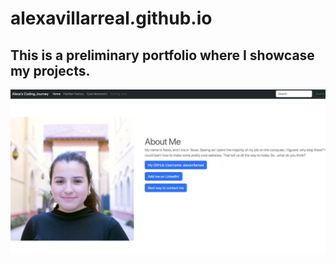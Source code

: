 # alexavillarreal.github.io
## This is a preliminary portfolio where I showcase my projects.
<link href= file:///Users/alexavillarreal/Desktop/Portfolio_Prep/Bootstrap_Examples/bootstrap-5.3.0-alpha1-examples/carousel-rtl/index.html>
<img src= Portfolio_Screenshot.jpeg>

